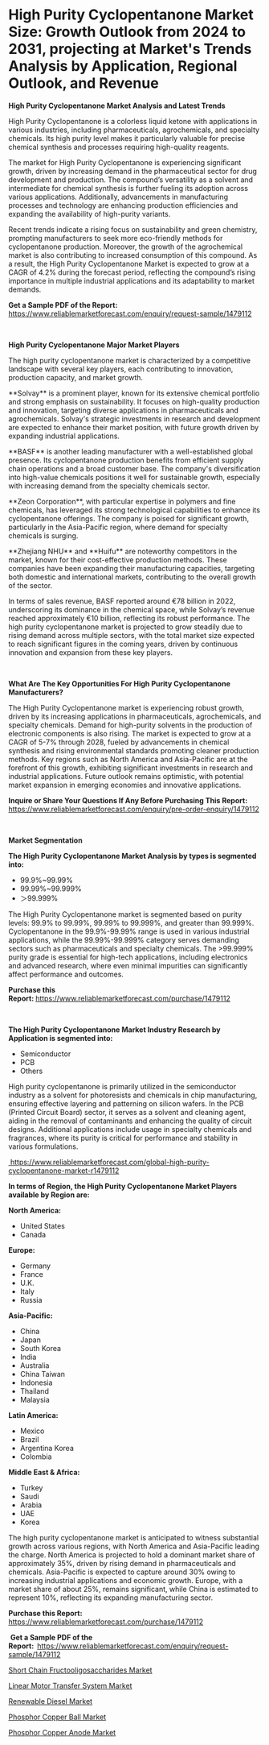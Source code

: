 <p><h1>High Purity Cyclopentanone Market Size: Growth Outlook from 2024 to 2031, projecting at Market's Trends Analysis by Application, Regional Outlook, and Revenue</h1></p><p><strong>High Purity Cyclopentanone Market Analysis and Latest Trends</strong></p>
<p><p>High Purity Cyclopentanone is a colorless liquid ketone with applications in various industries, including pharmaceuticals, agrochemicals, and specialty chemicals. Its high purity level makes it particularly valuable for precise chemical synthesis and processes requiring high-quality reagents.</p><p>The market for High Purity Cyclopentanone is experiencing significant growth, driven by increasing demand in the pharmaceutical sector for drug development and production. The compound’s versatility as a solvent and intermediate for chemical synthesis is further fueling its adoption across various applications. Additionally, advancements in manufacturing processes and technology are enhancing production efficiencies and expanding the availability of high-purity variants.</p><p>Recent trends indicate a rising focus on sustainability and green chemistry, prompting manufacturers to seek more eco-friendly methods for cyclopentanone production. Moreover, the growth of the agrochemical market is also contributing to increased consumption of this compound. As a result, the High Purity Cyclopentanone Market is expected to grow at a CAGR of 4.2% during the forecast period, reflecting the compound’s rising importance in multiple industrial applications and its adaptability to market demands.</p></p>
<p><strong>Get a Sample PDF of the Report:&nbsp;</strong> <a href="https://www.reliablemarketforecast.com/enquiry/request-sample/1479112?utm_campaign=1127&utm_medium=2&utm_source=Github&utm_content=ia&utm_term=28092024&utm_id=high-purity-cyclopentanone">https://www.reliablemarketforecast.com/enquiry/request-sample/1479112</a></p>
<p>&nbsp;</p>
<p><strong>High Purity Cyclopentanone Major Market Players</strong></p>
<p><p>The high purity cyclopentanone market is characterized by a competitive landscape with several key players, each contributing to innovation, production capacity, and market growth.</p><p>**Solvay** is a prominent player, known for its extensive chemical portfolio and strong emphasis on sustainability. It focuses on high-quality production and innovation, targeting diverse applications in pharmaceuticals and agrochemicals. Solvay's strategic investments in research and development are expected to enhance their market position, with future growth driven by expanding industrial applications.</p><p>**BASF** is another leading manufacturer with a well-established global presence. Its cyclopentanone production benefits from efficient supply chain operations and a broad customer base. The company's diversification into high-value chemicals positions it well for sustainable growth, especially with increasing demand from the specialty chemicals sector.</p><p>**Zeon Corporation**, with particular expertise in polymers and fine chemicals, has leveraged its strong technological capabilities to enhance its cyclopentanone offerings. The company is poised for significant growth, particularly in the Asia-Pacific region, where demand for specialty chemicals is surging.</p><p>**Zhejiang NHU** and **Huifu** are noteworthy competitors in the market, known for their cost-effective production methods. These companies have been expanding their manufacturing capacities, targeting both domestic and international markets, contributing to the overall growth of the sector.</p><p>In terms of sales revenue, BASF reported around €78 billion in 2022, underscoring its dominance in the chemical space, while Solvay’s revenue reached approximately €10 billion, reflecting its robust performance. The high purity cyclopentanone market is projected to grow steadily due to rising demand across multiple sectors, with the total market size expected to reach significant figures in the coming years, driven by continuous innovation and expansion from these key players.</p></p>
<p>&nbsp;</p>
<p><strong>What Are The Key Opportunities For High Purity Cyclopentanone Manufacturers?</strong></p>
<p><p>The High Purity Cyclopentanone market is experiencing robust growth, driven by its increasing applications in pharmaceuticals, agrochemicals, and specialty chemicals. Demand for high-purity solvents in the production of electronic components is also rising. The market is expected to grow at a CAGR of 5-7% through 2028, fueled by advancements in chemical synthesis and rising environmental standards promoting cleaner production methods. Key regions such as North America and Asia-Pacific are at the forefront of this growth, exhibiting significant investments in research and industrial applications. Future outlook remains optimistic, with potential market expansion in emerging economies and innovative applications.</p></p>
<p><strong>Inquire or Share Your Questions If Any Before Purchasing This Report:</strong> <a href="https://www.reliablemarketforecast.com/enquiry/pre-order-enquiry/1479112?utm_campaign=1127&utm_medium=2&utm_source=Github&utm_content=ia&utm_term=28092024&utm_id=high-purity-cyclopentanone">https://www.reliablemarketforecast.com/enquiry/pre-order-enquiry/1479112</a></p>
<p>&nbsp;</p>
<p><strong>Market Segmentation</strong></p>
<p><strong>The High Purity Cyclopentanone Market Analysis by types is segmented into:</strong></p>
<p><ul><li>99.9%~99.99%</li><li>99.99%~99.999%</li><li>＞99.999%</li></ul></p>
<p><p>The High Purity Cyclopentanone market is segmented based on purity levels: 99.9% to 99.99%, 99.99% to 99.999%, and greater than 99.999%. Cyclopentanone in the 99.9%-99.99% range is used in various industrial applications, while the 99.99%-99.999% category serves demanding sectors such as pharmaceuticals and specialty chemicals. The >99.999% purity grade is essential for high-tech applications, including electronics and advanced research, where even minimal impurities can significantly affect performance and outcomes.</p></p>
<p><strong>Purchase this Report:&nbsp;</strong><a href="https://www.reliablemarketforecast.com/purchase/1479112?utm_campaign=1127&utm_medium=2&utm_source=Github&utm_content=ia&utm_term=28092024&utm_id=high-purity-cyclopentanone">https://www.reliablemarketforecast.com/purchase/1479112</a></p>
<p>&nbsp;</p>
<p><strong>The High Purity Cyclopentanone Market Industry Research by Application is segmented into:</strong></p>
<p><ul><li>Semiconductor</li><li>PCB</li><li>Others</li></ul></p>
<p><p>High purity cyclopentanone is primarily utilized in the semiconductor industry as a solvent for photoresists and chemicals in chip manufacturing, ensuring effective layering and patterning on silicon wafers. In the PCB (Printed Circuit Board) sector, it serves as a solvent and cleaning agent, aiding in the removal of contaminants and enhancing the quality of circuit designs. Additional applications include usage in specialty chemicals and fragrances, where its purity is critical for performance and stability in various formulations.</p></p>
<p><a href="https://www.reliablemarketforecast.com/global-high-purity-cyclopentanone-market-r1479112?utm_campaign=1127&utm_medium=2&utm_source=Github&utm_content=ia&utm_term=28092024&utm_id=high-purity-cyclopentanone">&nbsp;https://www.reliablemarketforecast.com/global-high-purity-cyclopentanone-market-r1479112</a></p>
<p><strong>In terms of Region, the High Purity Cyclopentanone Market Players available by Region are:</strong></p>
<p>
    <p> <strong> North America: </strong>
        <ul>
            <li>United States</li>
            <li>Canada</li>
        </ul>
        </p> 
    <p> <strong> Europe: </strong>
        <ul>
            <li>Germany</li>
            <li>France</li>
            <li>U.K.</li>
            <li>Italy</li>
            <li>Russia</li>
        </ul>
        </p> 
    <p> <strong> Asia-Pacific: </strong>
        <ul>
            <li>China</li>
            <li>Japan</li>
            <li>South Korea</li>
            <li>India</li>
            <li>Australia</li>
            <li>China Taiwan</li>
            <li>Indonesia</li>
            <li>Thailand</li>
            <li>Malaysia</li>
        </ul>
        </p> 
    <p> <strong> Latin America: </strong>
        <ul>
            <li>Mexico</li>
            <li>Brazil</li>
            <li>Argentina Korea</li>
            <li>Colombia</li>
        </ul>
        </p> 
    <p> <strong> Middle East & Africa: </strong>
        <ul>
            <li>Turkey</li>
            <li>Saudi</li>
            <li>Arabia</li>
            <li>UAE</li>
            <li>Korea</li>
        </ul>
    </p>
    </p>
<p><p>The high purity cyclopentanone market is anticipated to witness substantial growth across various regions, with North America and Asia-Pacific leading the charge. North America is projected to hold a dominant market share of approximately 35%, driven by rising demand in pharmaceuticals and chemicals. Asia-Pacific is expected to capture around 30% owing to increasing industrial applications and economic growth. Europe, with a market share of about 25%, remains significant, while China is estimated to represent 10%, reflecting its expanding manufacturing sector.</p></p>
<p><strong>Purchase this Report: </strong><a href="https://www.reliablemarketforecast.com/purchase/1479112?utm_campaign=1127&utm_medium=2&utm_source=Github&utm_content=ia&utm_term=28092024&utm_id=high-purity-cyclopentanone">https://www.reliablemarketforecast.com/purchase/1479112</a></p>
<p>&nbsp;<strong>Get a Sample PDF of the Report:&nbsp;&nbsp;</strong><a href="https://www.reliablemarketforecast.com/enquiry/request-sample/1479112?utm_campaign=1127&utm_medium=2&utm_source=Github&utm_content=ia&utm_term=28092024&utm_id=high-purity-cyclopentanone">https://www.reliablemarketforecast.com/enquiry/request-sample/1479112</a></p>
<p><strong></strong></p>
<p><p><a href="https://www.linkedin.com/pulse/short-chain-fructooligosaccharides-market-size-growing-cagr-h8blf?utm_campaign=1127&utm_medium=2&utm_source=Github&utm_content=ia&utm_term=28092024&utm_id=high-purity-cyclopentanone">Short Chain Fructooligosaccharides Market</a></p><p><a href="https://issuu.com/reportprime-2/docs/linear-motor-transfer-system-market_9fe77657f1a299?utm_campaign=1127&utm_medium=2&utm_source=Github&utm_content=ia&utm_term=28092024&utm_id=high-purity-cyclopentanone">Linear Motor Transfer System Market</a></p><p><a href="https://www.linkedin.com/pulse/renewable-diesel-market-forecasts-trends-impact-analysis-2024-rcyof?utm_campaign=1127&utm_medium=2&utm_source=Github&utm_content=ia&utm_term=28092024&utm_id=high-purity-cyclopentanone">Renewable Diesel Market</a></p><p><a href="https://github.com/nicoletavirag/Market-Research-Report-List-5/blob/main/phosphor-copper-ball-market.md?utm_campaign=1127&utm_medium=2&utm_source=Github&utm_content=ia&utm_term=28092024&utm_id=high-purity-cyclopentanone">Phosphor Copper Ball Market</a></p><p><a href="https://github.com/RoccoManning/Market-Research-Report-List-7/blob/main/phosphor-copper-anode-market.md?utm_campaign=1127&utm_medium=2&utm_source=Github&utm_content=ia&utm_term=28092024&utm_id=high-purity-cyclopentanone">Phosphor Copper Anode Market</a></p></p>